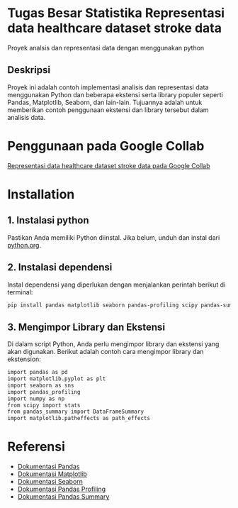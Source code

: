 # Tugas Besar Statistika Representasi data healthcare dataset stroke data

Proyek analsis dan representasi data dengan menggunakan python

## Deskripsi

Proyek ini adalah contoh implementasi analisis dan representasi data menggunakan Python dan beberapa ekstensi serta library populer seperti Pandas, Matplotlib, Seaborn, dan lain-lain. Tujuannya adalah untuk memberikan contoh penggunaan ekstensi dan library tersebut dalam analisis data.

# Penggunaan pada Google Collab

[Representasi data healthcare dataset stroke data pada Google Collab](https://colab.research.google.com/drive/1ZFpCcdteqpECIdPHPcp2q_MkjAHwZglJ?usp=sharing)

# Installation

## 1. Instalasi python
Pastikan Anda memiliki Python diinstal. Jika belum, unduh dan instal dari [python.org](https://www.python.org/downloads/).

## 2. Instalasi dependensi 
Instal dependensi yang diperlukan dengan menjalankan perintah berikut di terminal:

   ```bash
   pip install pandas matplotlib seaborn pandas-profiling scipy pandas-summary
   ```
## 3. Mengimpor Library dan Ekstensi
Di dalam script Python, Anda perlu mengimpor library dan ekstensi yang akan digunakan. Berikut adalah contoh cara mengimpor library dan ekstension:

   ```bash
   import pandas as pd
   import matplotlib.pyplot as plt
   import seaborn as sns
   import pandas_profiling
   import numpy as np
   from scipy import stats
   from pandas_summary import DataFrameSummary
   import matplotlib.patheffects as path_effects
   ```

# Referensi
* [Dokumentasi Pandas](https://pandas.pydata.org/docs/)
* [Dokumentasi Matplotlib](https://matplotlib.org/stable/users/index.html)
* [Dokumentasi Seaborn](https://seaborn.pydata.org/)
* [Dokumentasi Pandas Profiling](https://ydata-profiling.ydata.ai/docs/master/index.html)
* [Dokumentasi Pandas Summary](https://pypi.org/project/pandas-summary/)



